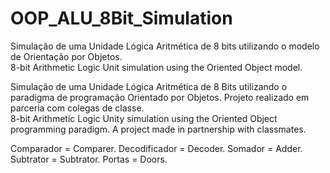 # OOP_ALU_8Bit_Simulation
Simulação de uma Unidade Lógica Aritmética de 8 bits utilizando o modelo de Orientação por Objetos. 
<br>8-bit Arithmetic Logic Unit simulation using the Oriented Object model.

Simulação de uma Unidade Lógica Aritmética de 8 Bits utilizando o paradigma de programação Orientado por Objetos. 
Projeto realizado em parceria com colegas de classe. 
<br>8-bit Arithmetic Logic Unity simulation using the Oriented Object programming paradigm.
A project made in partnership with classmates.

Comparador = Comparer.
Decodificador = Decoder.
Somador = Adder.
Subtrator = Subtrator.
Portas = Doors.
